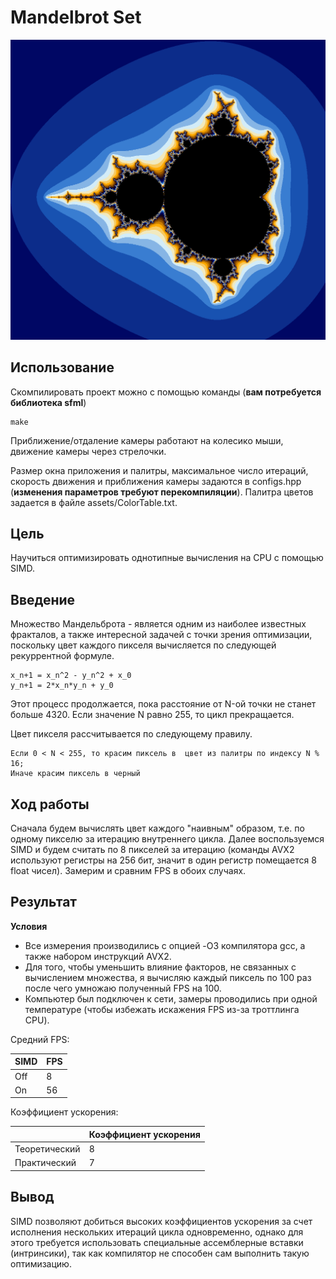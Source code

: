 # Mandelbrot Set


![result](assets/result.png "Множество Мандельброта")


## Использование


Скомпилировать проект можно с помощью команды (**вам потребуется библиотека sfml**)
```
make
```

Приближение/отдаление камеры работают на колесико мыши, движение камеры через стрелочки.

Размер окна приложения и палитры, максимальное число итераций, скорость движения и приближения камеры задаются в configs.hpp (**изменения параметров требуют перекомпиляции**). Палитра цветов задается в файле assets/ColorTable.txt.


## Цель


Научиться оптимизировать однотипные вычисления на CPU с помощью SIMD.


## Введение


Множество Мандельброта - является одним из наиболее известных фракталов, а также интересной задачей с точки зрения оптимизации, поскольку цвет каждого пикселя вычисляется по следующей рекуррентной формуле.

```
x_n+1 = x_n^2 - y_n^2 + x_0
y_n+1 = 2*x_n*y_n + y_0
```

Этот процесс продолжается, пока расстояние от N-ой точки не станет больше 4320. Если значение N равно 255, то цикл прекращается.

Цвет пикселя рассчитывается по следующему правилу.

```
Если 0 < N < 255, то красим пиксель в  цвет из палитры по индексу N % 16;
Иначе красим пиксель в черный
```


## Ход работы


Сначала будем вычислять цвет каждого "наивным" образом, т.е. по одному пикселю за итерацию внутреннего цикла. Далее воспользуемся SIMD и будем считать по 8 пикселей за итерацию (команды AVX2 используют регистры на 256 бит, значит в один регистр помещается 8 float чисел). Замерим и сравним FPS в обоих случаях.


## Результат


**Условия**
- Все измерения производились с опцией -O3 компилятора gcc, а также набором инструкций AVX2.
- Для того, чтобы уменьшить влияние факторов, не связанных с вычислением множества, я вычисляю каждый пиксель по 100 раз после чего умножаю полученный FPS на 100.
- Компьютер был подключен к сети, замеры проводились при одной температуре (чтобы избежать искажения FPS из-за троттлинга CPU).

Средний FPS:

| SIMD | FPS |
| ---- | --- |
| Off  | 8   |
| On   | 56  |

Коэффициент ускорения:

|                | Коэффициент ускорения |
| -------------- | --------------------- |
| Теоретический  | 8                     |
| Практический   | 7                     |


## Вывод


SIMD позволяют добиться высоких коэффициентов ускорения за счет исполнения нескольких итераций цикла одновременно, однако для этого требуется использовать специальные ассемблерные вставки (интринсики), так как компилятор не способен сам выполнить такую оптимизацию.
